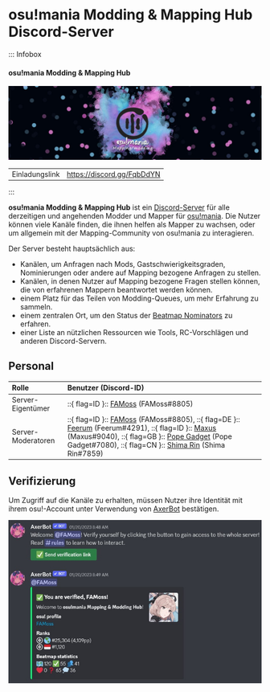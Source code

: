 # osu!mania Modding & Mapping Hub Discord-Server

::: Infobox

<!-- lint ignore heading-increment -->

#### osu!mania Modding & Mapping Hub

![Server-Banner](img/banner.jpg "Server-Banner vom osu!mania Modding & Mapping Hub, gestaltet von Leniane")

|  |  |
| :-- | :-- |
| Einladungslink | <https://discord.gg/FqbDdYN> |

:::

**osu!mania Modding & Mapping Hub** ist ein [Discord-Server](https://discord.com) für alle derzeitigen und angehenden Modder und Mapper für [osu!mania](/wiki/Game_mode/osu!mania). Die Nutzer können viele Kanäle finden, die ihnen helfen als Mapper zu wachsen, oder um allgemein mit der Mapping-Community von osu!mania zu interagieren.

Der Server besteht hauptsächlich aus:

- Kanälen, um Anfragen nach Mods, Gastschwierigkeitsgraden, Nominierungen oder andere auf Mapping bezogene Anfragen zu stellen.
- Kanälen, in denen Nutzer auf Mapping bezogene Fragen stellen können, die von erfahrenen Mappern beantwortet werden können.
- einem Platz für das Teilen von Modding-Queues, um mehr Erfahrung zu sammeln.
- einem zentralen Ort, um den Status der [Beatmap Nominators](/wiki/People/Beatmap_Nominators) zu erfahren.
- einer Liste an nützlichen Ressourcen wie Tools, RC-Vorschlägen und anderen Discord-Servern.

## Personal

| Rolle | Benutzer (Discord-ID) |
| :-- | :-- |
| Server-Eigentümer | ::{ flag=ID }:: [FAMoss](https://osu.ppy.sh/users/7707789) (FAMoss#8805) |
| Server-Moderatoren | ::{ flag=ID }:: [FAMoss](https://osu.ppy.sh/users/7707789) (FAMoss#8805), ::{ flag=DE }:: [Feerum](https://osu.ppy.sh/users/4815717) (Feerum#4291), ::{ flag=ID }:: [Maxus](https://osu.ppy.sh/users/4335785) (Maxus#9040), ::{ flag=GB }:: [Pope Gadget](https://osu.ppy.sh/users/2288341) (Pope Gadget#7080), ::{ flag=CN }:: [Shima Rin](https://osu.ppy.sh/users/6089608) (Shima Rin#7859) |

## Verifizierung

Um Zugriff auf die Kanäle zu erhalten, müssen Nutzer ihre Identität mit ihrem osu!-Account unter Verwendung von [AxerBot](https://osu.ppy.sh/community/forums/topics/1604925) bestätigen.

![Authentifizierungsnachricht von AxerBot](img/auth.jpg?1 "Beim Betreten des Servers bittet AxerBot den Nutzer, seine Identität mit seinem osu!-Profil unter Verwendung von OAuth2 zu bestätigen.")
